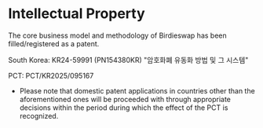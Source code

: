 # Intellectual Property

The core business model and methodology of Birdieswap has been filled/registered as a patent.&#x20;



South Korea: KR24-59991 (PN154380KR) "암호화폐 유동화 방법 및 그 시스템"

PCT: PCT/KR2025/095167&#x20;



* Please note that domestic patent applications in countries other than the aforementioned ones will be proceeded with through appropriate decisions within the period during which the effect of the PCT is recognized.
